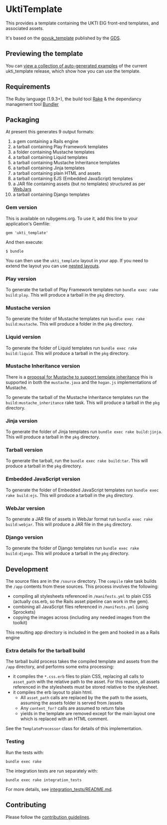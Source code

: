 # UktiTemplate

This provides a template containing the UKTI EIG front-end templates, and associated assets.

It's based on the [govuk_template](https://github.com/alphagov/govuk_template) published by the [GDS](https://gds.blog.gov.uk).

## Previewing the template

You can [view a collection of auto-generated examples](http://dxw.github.io/ukti_template/) of the current ukti_template release, which show how you can use the template.

## Requirements

The Ruby language (1.9.3+), the build tool [Rake](http://rake.rubyforge.org/) & the dependancy management tool [Bundler](http://bundler.io/)

## Packaging

At present this generates 9 output formats:

1. a gem containing a Rails engine
2. a tarball containing Play Framework templates
3. a folder containing Mustache templates
4. a tarball containing Liquid templates
5. a tarball containing Mustache Inheritance templates
6. a tarball containing Jinja templates
7. a tarball containing plain HTML and assets
8. a tarball containing EJS (Embedded JavaScript) templates
9. a JAR file containing assets (but no templates) structured as per [WebJars](http://www.webjars.org/)
10. a tarball containing Django templates

### Gem version

This is available on rubygems.org.  To use it, add this line to your application's Gemfile:

    gem 'ukti_template'

And then execute:

    $ bundle

You can then use the `ukti_template` layout in your app.  If you need to extend the layout you can use [nested layouts](http://guides.rubyonrails.org/layouts_and_rendering.html#using-nested-layouts).

### Play version

To generate the tarball of Play Framework templates run `bundle exec rake build:play`. This will produce a tarball in the `pkg` directory.

### Mustache version

To generate the folder of Mustache templates run `bundle exec rake build:mustache`. This will produce a folder in the `pkg` directory.

### Liquid version

To generate the folder of Liquid templates run `bundle exec rake build:liquid`. This will produce a tarball in the `pkg` directory.

### Mustache Inheritance version

There is a [proposal for Mustache to support template inheritance](https://github.com/mustache/spec/issues/38) this is supported in both the `mustache.java` and the `hogan.js` implementations of Mustache.

To generate the tarball of the Mustache Inheritance templates run the `build:mustache_inheritance` rake task. This will produce a tarball in the `pkg` directory.

### Jinja version

To generate the folder of Jinja templates run `bundle exec rake build:jinja`. This will produce a tarball in the `pkg` directory.

### Tarball version

To generate the tarball, run the `bundle exec rake build:tar`. This will produce a tarball in the `pkg` directory.

### Embedded JavaScript version

To generate the folder of Embedded JavaScript templates run `bundle exec rake build:ejs`. This will produce a tarball in the `pkg` directory.

### WebJar version

To generate a JAR file of assets in WebJar format run `bundle exec rake build:webjar`. This will produce a JAR file in the `pkg` directory.

### Django version

To generate the folder of Django templates run `bundle exec rake build:django`. This will produce a tarball in the `pkg` directory.


## Development

The source files are in the `/source` directory.  The `compile` rake task builds the `/app` contents from these sources.  This process involves the following:

* compiling all stylesheets referenced in `/manifests.yml` to plain CSS (actually css.erb, so the Rails asset pipeline can work in the gem).
* combining all JavaScript files referenced in `/manifests.yml` (using Sprockets)
* copying the images across (including any needed images from the toolkit)

This resulting app directory is included in the gem and hooked in as a Rails engine

### Extra details for the tarball build

The tarball build process takes the compiled template and assets from the `/app` directory, and performs some extra processing:

* it compiles the `*.css.erb` files to plain CSS, replacing all calls to `asset_path` with the relative path to the asset.
  For this reason, all assets referenced in the stylesheets must be stored relative to the stylesheet.
* it compiles the erb layout to plain html.
    * All `asset_path` calls are replaced by the the path to the assets, assuming the assets folder is served from /assets
    * Any `content_for?` calls are assumed to return false
    * yields in the template are removed except for the main layout one which is replaced with an HTML comment.

See the `TemplateProcessor` class for details of this implementation.


### Testing

Run the tests with:

    bundle exec rake

The integration tests are run separately with:

    bundle exec rake integration_tests

For more details, see [integration_tests/README.md](integration_tests/README.md).


## Contributing

Please follow the [contribution guidelines](https://github.com/dxw/ukti_template/blob/master/CONTRIBUTING.md).
